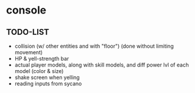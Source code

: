 # console

## TODO-LIST
* collision (w/ other entities and with "floor") (done without limiting movement)
* HP & yell-strength bar
* actual player models, along with skill models, and diff power lvl of each
   model (color & size)
* shake screen when yelling
* reading inputs from sycano
